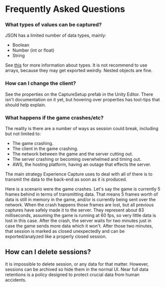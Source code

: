 # Frequently Asked Questions

### What types of values can be captured?

JSON has a limited number of data types, mainly:
- Boolean
- Number (int or float)
- String

See [this](https://developer.mozilla.org/en-US/docs/Web/JavaScript/Data_structures) for
more information about types. It is not recommend to use arrays, because they may get
exported weirdly. Nested objects are fine.

### How can I change the client?

See the properties on the CaptureSetup prefab in the Unity Editor. There isn't documentation
on it yet, but hovering over properties has tool-tips that should help explain. 

### What happens if the game crashes/etc?

The reality is there are a number of ways as session could break, including but not limited to:
- The game crashing.
- The client in the game crashing.
- The network between the game and the server cutting out.
- The server crashing or becoming overwhelmed and timing out.
- AWS, the hosting platform, having an outage that effects the server.

The main strategy Experience Capture uses to deal with all of there is to transmit the
data to the back-end as soon as it is produced.

Here is a scenario were the game crashes. Let's say the game is currently 5 frames behind in terms of transmitting
data. That means 5 frames worth of data is still in memory in the game, and/or is currently being sent over the network. When the crash happens those frames are lost, but all previous captures have safely made it to the server.
They represent about 83 milliseconds, assuming the game is running at 60 fps, so very little data is lost in this case. After the crash, the server waits for two minutes just in case the game sends more data which it won't. After those two minutes, that session is marked as closed unexpectedly and can be exported/analyzed like a properly closed session.

## How can I delete sessions?

It is impossible to delete session, or any data for that matter. However, sessions can be archived so hide them in the normal UI. Near full data retentions is a policy designed to protect crucial data from human accidents.